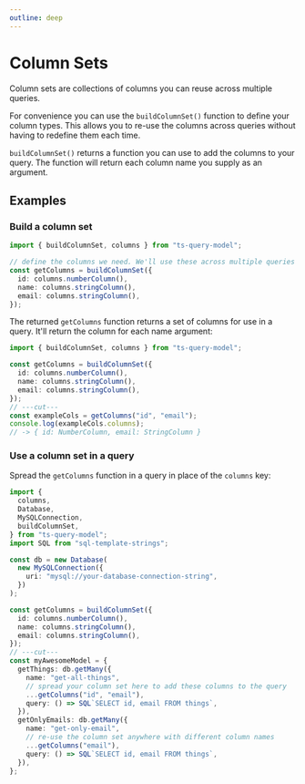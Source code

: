 ```yaml
---
outline: deep
---
```


# Column Sets

Column sets are collections of columns you can reuse across
multiple queries.

For convenience you can use the `buildColumnSet()` function to define
your column types. This allows you to re-use the columns across
queries without having to redefine them each time.

`buildColumnSet()` returns a function you can use to
add the columns to your query. The function will return each column
name you supply as an argument.

## Examples

### Build a column set

```ts twoslash
import { buildColumnSet, columns } from "ts-query-model";

// define the columns we need. We'll use these across multiple queries
const getColumns = buildColumnSet({
  id: columns.numberColumn(),
  name: columns.stringColumn(),
  email: columns.stringColumn(),
});
```

The returned `getColumns` function returns a set of columns
for use in a query. It'll return the column for each name argument:

```ts twoslash
import { buildColumnSet, columns } from "ts-query-model";

const getColumns = buildColumnSet({
  id: columns.numberColumn(),
  name: columns.stringColumn(),
  email: columns.stringColumn(),
});
// ---cut---
const exampleCols = getColumns("id", "email");
console.log(exampleCols.columns);
// -> { id: NumberColumn, email: StringColumn }
```

### Use a column set in a query

Spread the `getColumns` function in a query in place of the `columns`
key:

```ts twoslash
import {
  columns,
  Database,
  MySQLConnection,
  buildColumnSet,
} from "ts-query-model";
import SQL from "sql-template-strings";

const db = new Database(
  new MySQLConnection({
    uri: "mysql://your-database-connection-string",
  })
);

const getColumns = buildColumnSet({
  id: columns.numberColumn(),
  name: columns.stringColumn(),
  email: columns.stringColumn(),
});
// ---cut---
const myAwesomeModel = {
  getThings: db.getMany({
    name: "get-all-things",
    // spread your column set here to add these columns to the query
    ...getColumns("id", "email"),
    query: () => SQL`SELECT id, email FROM things`,
  }),
  getOnlyEmails: db.getMany({
    name: "get-only-email",
    // re-use the column set anywhere with different column names
    ...getColumns("email"),
    query: () => SQL`SELECT id, email FROM things`,
  }),
};
```

